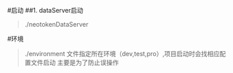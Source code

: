 #启动
##1. dataServer启动
>./neotokenDataServer

#环境
>./environment 文件指定所在环境（dev,test,pro）,项目启动时会找相应配置文件启动
>主要是为了防止误操作